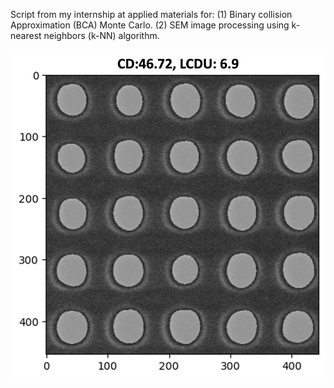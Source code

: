 Script from my internship at applied materials for:
(1) Binary collision Approximation (BCA) Monte Carlo.
(2) SEM image processing using k-nearest neighbors (k-NN) algorithm.

![Example](./vias.png)

